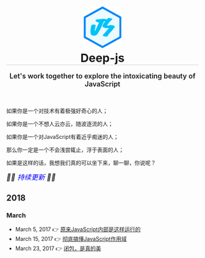 <h1 align="center" style="border-bottom: 1px solid #ccc">
    <img src="./img/js.png" width="20%"><br>
    <span align="center" style="font-size: 30px">Deep-js</span>
</h1>  

<p align="center" style="font-size: 18px; font-weight: 600">Let's work together to explore the intoxicating beauty of JavaScript</p>
<br>

如果你是一个对技术有着极强好奇心的人；

如果你是一个不想人云亦云，随波逐流的人；

如果你是一个对JavaScript有着近乎痴迷的人；

那么你一定是一个不会浅尝辄止，浮于表面的人；

如果是这样的话，我想我们真的可以坐下来，聊一聊，你说呢？

<em style="font-size: 18px;">🎉🎉 <span style="color: blue">持续更新</span> 🎉🎉</em>

## 2018
### March

* March 5,  2017 👉 [原来JavaScript内部是这样运行的](https://github.com/prettyEcho/deep-js/issues/1)
* March 15, 2017 👉 [彻底搞懂JavaScript作用域](https://github.com/prettyEcho/deep-js/issues/2)
* March 23, 2017 👉 [闭包，是真的美](https://github.com/prettyEcho/deep-js/issues/3)

